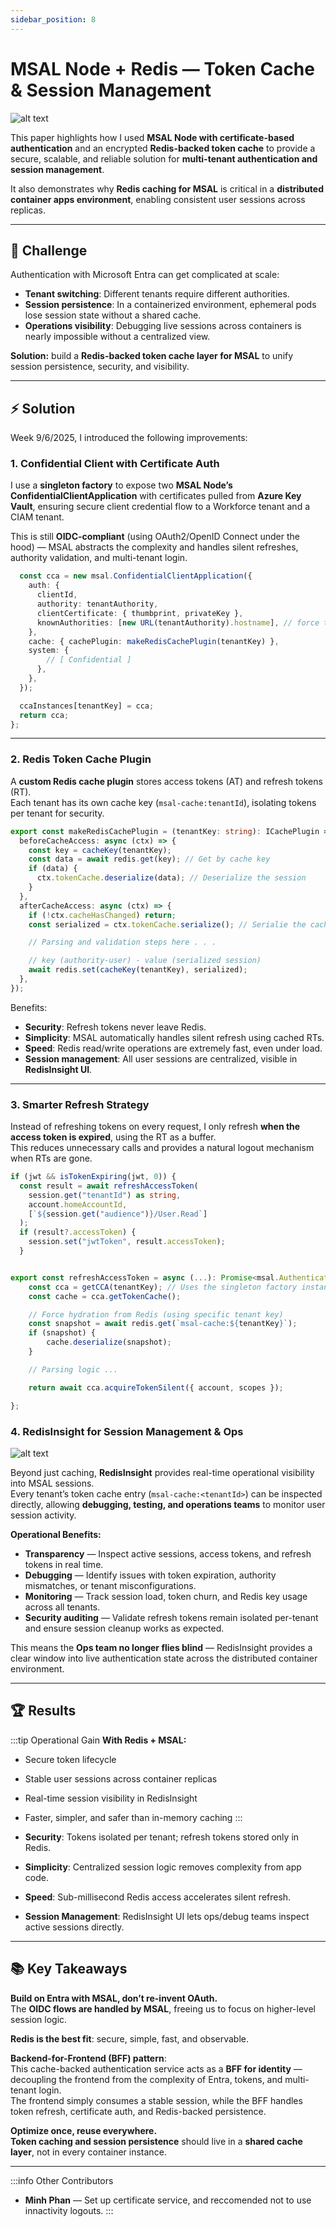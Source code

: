 ```yaml
---
sidebar_position: 8
---
```


# MSAL Node + Redis — Token Cache & Session Management

![alt text](image-2.png)

This paper highlights how I used **MSAL Node with certificate-based authentication** and an encrypted **Redis-backed token cache** to provide a secure, scalable, and reliable solution for **multi-tenant authentication and session management**.

It also demonstrates why **Redis caching for MSAL** is critical in a **distributed container apps environment**, enabling consistent user sessions across replicas.

---

## 🚩 Challenge

Authentication with Microsoft Entra can get complicated at scale:

- **Tenant switching**: Different tenants require different authorities.
- **Session persistence**: In a containerized environment, ephemeral pods lose session state without a shared cache.
- **Operations visibility**: Debugging live sessions across containers is nearly impossible without a centralized view.

**Solution:** build a **Redis-backed token cache layer for MSAL** to unify session persistence, security, and visibility.

---

## ⚡ Solution

Week 9/6/2025, I introduced the following improvements:

### 1. Confidential Client with Certificate Auth

I use a **singleton factory** to expose two **MSAL Node’s ConfidentialClientApplication** with certificates pulled from **Azure Key Vault**, ensuring secure client credential flow to a Workforce tenant and a CIAM tenant.

This is still **OIDC-compliant** (using OAuth2/OpenID Connect under the hood) — MSAL abstracts the complexity and handles silent refreshes, authority validation, and multi-tenant login.

```ts
  const cca = new msal.ConfidentialClientApplication({
    auth: {
      clientId,
      authority: tenantAuthority,
      clientCertificate: { thumbprint, privateKey },
      knownAuthorities: [new URL(tenantAuthority).hostname], // force trust for CIAM
    },
    cache: { cachePlugin: makeRedisCachePlugin(tenantKey) },
    system: {
        // [ Confidential ]
      },
    },
  });

  ccaInstances[tenantKey] = cca;
  return cca;
};
```

---

### 2. Redis Token Cache Plugin

A **custom Redis cache plugin** stores access tokens (AT) and refresh tokens (RT).  
Each tenant has its own cache key (`msal-cache:tenantId`), isolating tokens per tenant for security.

```ts
export const makeRedisCachePlugin = (tenantKey: string): ICachePlugin => ({
  beforeCacheAccess: async (ctx) => {
    const key = cacheKey(tenantKey);
    const data = await redis.get(key); // Get by cache key
    if (data) {
      ctx.tokenCache.deserialize(data); // Deserialize the session
    }
  },
  afterCacheAccess: async (ctx) => {
    if (!ctx.cacheHasChanged) return;
    const serialized = ctx.tokenCache.serialize(); // Serialie the cache

    // Parsing and validation steps here . . .

    // key (authority-user) - value (serialized session)
    await redis.set(cacheKey(tenantKey), serialized);
  },
});
```

Benefits:

- **Security**: Refresh tokens never leave Redis.
- **Simplicity**: MSAL automatically handles silent refresh using cached RTs.
- **Speed**: Redis read/write operations are extremely fast, even under load.
- **Session management**: All user sessions are centralized, visible in **RedisInsight UI**.

---

### 3. Smarter Refresh Strategy

Instead of refreshing tokens on every request, I only refresh **when the access token is expired**, using the RT as a buffer.  
This reduces unnecessary calls and provides a natural logout mechanism when RTs are gone.

```ts
if (jwt && isTokenExpiring(jwt, 0)) {
  const result = await refreshAccessToken(
    session.get("tenantId") as string,
    account.homeAccountId,
    [`${session.get("audience")}/User.Read`]
  );
  if (result?.accessToken) {
    session.set("jwtToken", result.accessToken);
  }


export const refreshAccessToken = async (...): Promise<msal.AuthenticationResult | null> => {
    const cca = getCCA(tenantKey); // Uses the singleton factory instance for the given tenant
    const cache = cca.getTokenCache();

    // Force hydration from Redis (using specific tenant key)
    const snapshot = await redis.get(`msal-cache:${tenantKey}`);
    if (snapshot) {
        cache.deserialize(snapshot);
    }

    // Parsing logic ...

    return await cca.acquireTokenSilent({ account, scopes });

};
```

### 4. RedisInsight for Session Management & Ops

![alt text](image-1.png)

Beyond just caching, **RedisInsight** provides real-time operational visibility into MSAL sessions.  
Every tenant’s token cache entry (`msal-cache:<tenantId>`) can be inspected directly, allowing **debugging, testing, and operations teams** to monitor user session activity.

**Operational Benefits:**

- **Transparency** — Inspect active sessions, access tokens, and refresh tokens in real time.
- **Debugging** — Identify issues with token expiration, authority mismatches, or tenant misconfigurations.
- **Monitoring** — Track session load, token churn, and Redis key usage across all tenants.
- **Security auditing** — Validate refresh tokens remain isolated per-tenant and ensure session cleanup works as expected.

This means the **Ops team no longer flies blind** — RedisInsight provides a clear window into live authentication state across the distributed container environment.

---

## 🏆 Results

:::tip Operational Gain
**With Redis + MSAL:**

- Secure token lifecycle
- Stable user sessions across container replicas
- Real-time session visibility in RedisInsight
- Faster, simpler, and safer than in-memory caching
  :::

- **Security**: Tokens isolated per tenant; refresh tokens stored only in Redis.
- **Simplicity**: Centralized session logic removes complexity from app code.
- **Speed**: Sub-millisecond Redis access accelerates silent refresh.
- **Session Management**: RedisInsight UI lets ops/debug teams inspect active sessions directly.

---

## 📚 Key Takeaways

**Build on Entra with MSAL, don’t re-invent OAuth.**  
The **OIDC flows are handled by MSAL**, freeing us to focus on higher-level session logic.

**Redis is the best fit**: secure, simple, fast, and observable.

**Backend-for-Frontend (BFF) pattern**:  
This cache-backed authentication service acts as a **BFF for identity** — decoupling the frontend from the complexity of Entra, tokens, and multi-tenant login.  
The frontend simply consumes a stable session, while the BFF handles token refresh, certificate auth, and Redis-backed persistence.

**Optimize once, reuse everywhere.**  
**Token caching and session persistence** should live in a **shared cache layer**, not in every container instance.

---

:::info Other Contributors

- **Minh Phan** — Set up certificate service, and reccomended not to use innactivity logouts.
  :::
